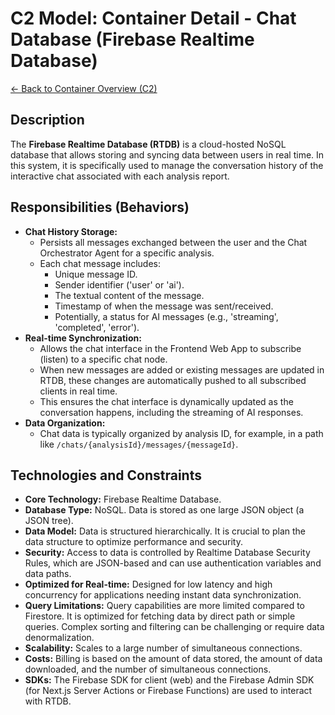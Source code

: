 # C2 Model: Container Detail - Chat Database (Firebase Realtime Database)

[<- Back to Container Overview (C2)](./index.md)

## Description

The **Firebase Realtime Database (RTDB)** is a cloud-hosted NoSQL database that allows storing and syncing data between users in real time. In this system, it is specifically used to manage the conversation history of the interactive chat associated with each analysis report.

## Responsibilities (Behaviors)

- **Chat History Storage:**
  - Persists all messages exchanged between the user and the Chat Orchestrator Agent for a specific analysis.
  - Each chat message includes:
    - Unique message ID.
    - Sender identifier ('user' or 'ai').
    - The textual content of the message.
    - Timestamp of when the message was sent/received.
    - Potentially, a status for AI messages (e.g., 'streaming', 'completed', 'error').
- **Real-time Synchronization:**
  - Allows the chat interface in the Frontend Web App to subscribe (listen) to a specific chat node.
  - When new messages are added or existing messages are updated in RTDB, these changes are automatically pushed to all subscribed clients in real time.
  - This ensures the chat interface is dynamically updated as the conversation happens, including the streaming of AI responses.
- **Data Organization:**
  - Chat data is typically organized by analysis ID, for example, in a path like `/chats/{analysisId}/messages/{messageId}`.

## Technologies and Constraints

- **Core Technology:** Firebase Realtime Database.
- **Database Type:** NoSQL. Data is stored as one large JSON object (a JSON tree).
- **Data Model:** Data is structured hierarchically. It is crucial to plan the data structure to optimize performance and security.
- **Security:** Access to data is controlled by Realtime Database Security Rules, which are JSON-based and can use authentication variables and data paths.
- **Optimized for Real-time:** Designed for low latency and high concurrency for applications needing instant data synchronization.
- **Query Limitations:** Query capabilities are more limited compared to Firestore. It is optimized for fetching data by direct path or simple queries. Complex sorting and filtering can be challenging or require data denormalization.
- **Scalability:** Scales to a large number of simultaneous connections.
- **Costs:** Billing is based on the amount of data stored, the amount of data downloaded, and the number of simultaneous connections.
- **SDKs:** The Firebase SDK for client (web) and the Firebase Admin SDK (for Next.js Server Actions or Firebase Functions) are used to interact with RTDB.
